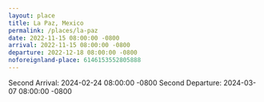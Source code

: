 ```yaml
---
layout: place
title: La Paz, Mexico
permalink: /places/la-paz
date: 2022-11-15 08:00:00 -0800
arrival: 2022-11-15 08:00:00 -0800
departure: 2022-12-18 08:00:00 -0800
noforeignland-place: 6146153552805888
---
```


Second Arrival: 2024-02-24 08:00:00 -0800
Second Departure: 2024-03-07 08:00:00 -0800